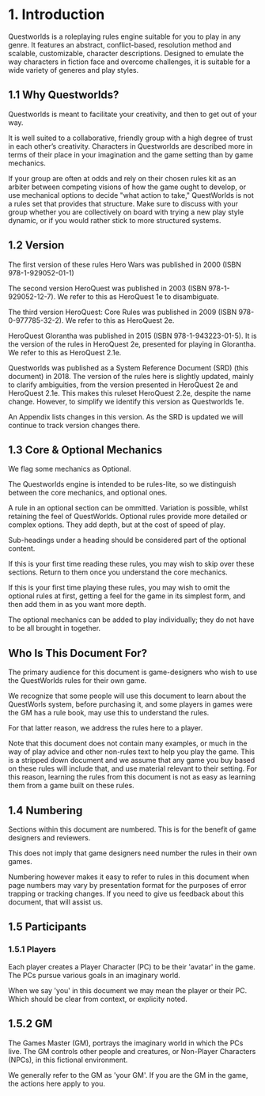 # 1. Introduction

Questworlds is a roleplaying rules engine suitable for you to play in any genre.  It features an abstract, conflict-based, resolution method and scalable, customizable, character descriptions. Designed to emulate the way characters in fiction face and overcome challenges, it is suitable for a wide variety of generes and play styles. 

## 1.1 Why Questworlds?

Questworlds is meant to facilitate your creativity, and then to get out of your way. 

It is well suited to a collaborative, friendly group with a high degree of trust in each other’s creativity. Characters in Questworlds are described more in terms of their place in your imagination and the game setting than by game mechanics. 

If your group are often at odds and rely on their chosen rules kit as an arbiter between competing visions of how the game ought to develop, or use mechanical options to decide "what action to take," QuestWorlds is not a rules set that provides that structure. Make sure to discuss with your group whether you are collectively on board with trying a new play style dynamic, or if you would rather stick to more structured systems.

## 1.2 Version

The first version of these rules Hero Wars was published in 2000 (ISBN 978-1-929052-01-1)

The second version HeroQuest was published in 2003 (ISBN 978-1-929052-12-7). We refer to this as HeroQuest 1e to disambiguate.

The third version HeroQuest: Core Rules was published in 2009 (ISBN 978-0-977785-32-2). We refer to this as HeroQuest 2e.

HeroQuest Glorantha was published in 2015 (ISBN 978-1-943223-01-5). It is the version of the rules in HeroQuest 2e, presented for playing in Glorantha. We refer to this as HeroQuest 2.1e.

Questworlds was published as a System Reference Document (SRD) (this document) in 2018. The version of the rules here is slightly updated, mainly to clarify ambiguities, from the version presented in HeroQuest 2e and HeroQuest 2.1e. This makes this ruleset HeroQuest 2.2e, despite the name change. However, to simplify we identify this version as Questworlds 1e.

An Appendix lists changes in this version. As the SRD is updated we will continue to track version changes there.

## 1.3 Core & Optional Mechanics

We flag some mechanics as Optional. 

The Questworlds engine is intended to be rules-lite, so we distinguish between the core mechanics, and optional ones. 

A rule in an optional section can  be ommitted. Variation is possible, whilst retaining the feel of QuestWorlds. Optional rules provide more detailed or complex options. They add depth, but at the cost of speed of play.

Sub-headings under a heading should be considered part of the optional content.

If this is your first time reading these rules, you may wish to skip over these sections. Return to them once you understand the core mechanics.

If this is your first time playing these rules, you may wish to omit the optional rules at first, getting a feel for the game in its simplest form, and then add them in as you want more depth.

The optional mechanics can be added to play individually; they do not have to be all brought in together.

## Who Is This Document For? 
The primary audience for this document is game-designers who wish to use the QuestWorlds rules for their own game.

We recognize that some people will use this document to learn about the QuestWorls system, before purchasing it, and some players in games were the GM has a rule book, may use this to understand the rules.

For that latter reason, we address the rules here to a player.

Note that this document does not contain many examples, or much in the way of play advice and other non-rules text to help you play the game. This is a stripped down document and we assume that any game you buy based on these rules will include that, and use material relevant to their setting. For this reason, learning the rules from this document is not as easy as learning them from a game built on these rules.

## 1.4 Numbering

Sections within this document are numbered. This is for the benefit of game designers and reviewers. 

This does not imply that game designers need number the rules in their own games. 

Numbering however makes it easy to refer to rules in this document when page numbers may vary by presentation format for the purposes of error trapping or tracking changes. If you need to give us feedback about this document, that will assist us.

## 1.5  Participants

### 1.5.1 Players

Each player creates a Player Character (PC) to be their 'avatar' in the game. The PCs pursue various goals in an imaginary world. 

When we say 'you' in this document we may mean the player or their PC. Which should be clear from context, or explicity noted.

## 1.5.2 GM

The Games Master (GM), portrays the imaginary world in which the PCs live. The GM controls other people and creatures, or Non-Player Characters (NPCs), in this fictional environment. 

We generally refer to the GM as 'your GM'. If you are the GM in the game, the actions here apply to you.

